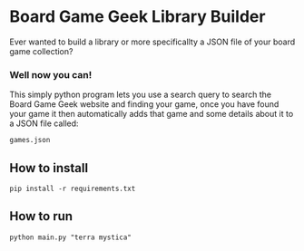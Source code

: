# Board Game Geek Library Builder

Ever wanted to build a library or more specificallty a JSON file of your board game collection?

### Well now you can!

This simply python program lets you use a search query to search the Board Game Geek website
and finding your game, once you have found your game it then automatically adds that game and some details about it to a JSON file called:

```
games.json
```

## How to install

```
pip install -r requirements.txt
```

## How to run

```
python main.py "terra mystica"
```
